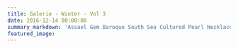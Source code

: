 ```yaml
---
title: Galerie - Winter - Vol 3
date: 2016-12-14 00:00:00
summary_markdown: 'Assael Gem Baroque South Sea Cultured Pearl Necklace featured in the Winter Issue of Galerie.&nbsp;'
featured_image:
---
```

